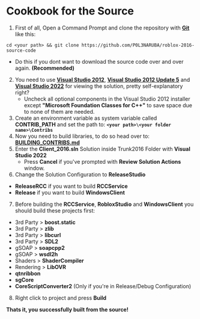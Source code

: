 # Cookbook for the Source

1. First of all, Open a Command Prompt and clone the repository with **[Git](https://git-scm.com/)** like this:
```
cd <your path> && git clone https://github.com/P0L3NARUBA/roblox-2016-source-code
```
  - Do this if you dont want to download the source code over and over again. **(Recommended)**
2. You need to use **[Visual Studio 2012](https://drive.google.com/file/d/1XoA5Av_6OedTwGi_ebTb_XsQ7-RmEKSd/view?usp=sharing)**, **[Visual Studio 2012 Update 5](https://drive.google.com/file/d/1_rrwnITjCl-kcqEKTQWUDJgEegAcKAM6/view?usp=sharing)** and **[Visual Studio 2022](https://visualstudio.microsoft.com/tr/vs/)** for viewing the solution, pretty self-explanatory right?
    - Uncheck all optional components in the Visual Studio 2012 installer except **"Microsoft Foundation Classes for C++"** to save space due to none of them are needed.
3. Create an environment variable as system variable called **CONTRIB_PATH** and set the path to: **``<your path>\<your folder name>\Contribs``**
4. Now you need to build libraries, to do so head over to: **[BUILDING_CONTRIBS.md](/BUILDING_CONTRIBS.md)**
5. Enter the **Client_2016.sln** Solution inside Trunk2016 Folder with **Visual Studio 2022**
   - Press **Cancel** if you've prompted with **Review Solution Actions** window.
6. Change the Solution Configuration to **ReleaseStudio**
  - **ReleaseRCC** if you want to build **RCCService**
  - **Release** if you want to build **WindowsClient**
7. Before building the **RCCService**, **RobloxStudio** and **WindowsClient** you should build these projects first:
  - 3rd Party > **boost.static** 
  - 3rd Party > **zlib** 
  - 3rd Party > **libcurl** 
  - 3rd Party > **SDL2** 
  - gSOAP > **soapcpp2**
  - gSOAP > **wsdl2h**
  - Shaders > **ShaderCompiler**
  - Rendering > **LibOVR**
  - **qtnribbon** 
  - **sgCore**
  - **CoreScriptConverter2** (Only if you're in Release/Debug Configuration)
8. Right click to project and press **Build**
 
**Thats it, you successfully built from the source!**